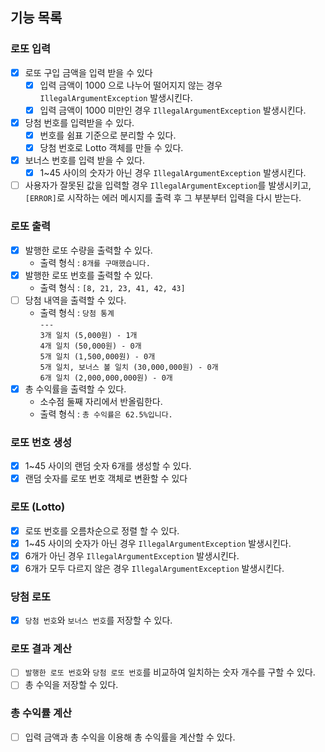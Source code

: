 ## 기능 목록

### 로또 입력

- [x] 로또 구입 금액을 입력 받을 수 있다
    - [x] 입력 금액이 1000 으로 나누어 떨어지지 않는 경우 `IllegalArgumentException` 발생시킨다.
    - [x] 입력 금액이 1000 미만인 경우 `IllegalArgumentException` 발생시킨다.
- [x] 당첨 번호를 입력받을 수 있다.
    - [x] 번호를 쉼표 기준으로 분리할 수 있다.
    - [x] 당첨 번호로 Lotto 객체를 만들 수 있다.
- [x] 보너스 번호를 입력 받을 수 있다.
    - [x] 1~45 사이의 숫자가 아닌 경우 `IllegalArgumentException` 발생시킨다.
- [ ] 사용자가 잘못된 값을 입력할 경우 `IllegalArgumentException`를 발생시키고,
  `[ERROR]`로 시작하는 에러 메시지를 출력 후 그 부분부터 입력을 다시 받는다.

### 로또 출력

- [x] 발행한 로또 수량을 출력할 수 있다.
    - 출력 형식 : `8개를 구매했습니다.`
- [x] 발행한 로또 번호를 출력할 수 있다.
    - 출력 형식 : `[8, 21, 23, 41, 42, 43]`
- [ ] 당첨 내역을 출력할 수 있다.
    - 출력 형식 :  `당첨 통계 ` <br>
      `--- `<br>
      `3개 일치 (5,000원) - 1개` <br>
      `4개 일치 (50,000원) - 0개` <br>
      `5개 일치 (1,500,000원) - 0개` <br>
      `5개 일치, 보너스 볼 일치 (30,000,000원) - 0개` <br>
      `6개 일치 (2,000,000,000원) - 0개`
- [x] 총 수익률을 출력할 수 있다.
    - 소수점 둘째 자리에서 반올림한다.
    - 출력 형식 : `총 수익률은 62.5%입니다.`

### 로또 번호 생성

- [x] 1~45 사이의 랜덤 숫자 6개를 생성할 수 있다.
- [x] 랜덤 숫자를 로또 번호 객체로 변환할 수 있다

### 로또 (Lotto)

- [x] 로또 번호를 오름차순으로 정렬 할 수 있다.
- [x] 1~45 사이의 숫자가 아닌 경우 `IllegalArgumentException` 발생시킨다.
- [x] 6개가 아닌 경우 `IllegalArgumentException` 발생시킨다.
- [x] 6개가 모두 다르지 않은 경우 `IllegalArgumentException` 발생시킨다.

### 당첨 로또

- [x] `당첨 번호`와 `보너스 번호`를 저장할 수 있다.

### 로또 결과 계산

- [ ] `발행한 로또 번호`와 `당첨 로또 번호`를 비교하여 일치하는 숫자 개수를 구할 수 있다.
- [ ] 총 수익을 저장할 수 있다.

### 총 수익률 계산

- [ ] 입력 금액과 총 수익을 이용해 총 수익률을 계산할 수 있다.



